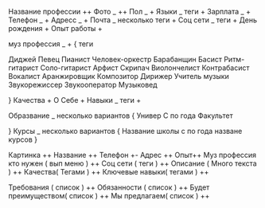 <!-- vacancyCreatorUser -->

Название профессии ++
Фото _ ++
Пол _ +
Языки _ теги +
Зарплата _ +
Телефон _ +
Адресс _ +
Почта \_ несколько теги +
Соц сети \_ теги +
День рождения +
Опыт работы +

муз профессия \_ + { теги

Диджей
Певец
Пианист
Человек-оркестр
Барабанщин
Басист
Ритм-гитарист
Соло-гитарист
Арфист
Скрипач
Виолончелист
Контрабасист
Вокалист
Аранжировщик
Композитор
Дирижер
Учитель музыки
Звукорежиссер
Звукооператор
Музыковед

}
Качества +
О Себе +
Навыки \_ теги +

Образвание \_ несколько вариантов
{
Универ
С по года
Факультет

}
Курсы \_ несколько вариантов
{
Название школы
с по года
назване курсов
}

<!-- vacancyCreatorGroup -->

Картинка ++
Название ++
Телефон +-
Адрес ++
Опыт++
Муз профессия кто нужен ( вып меню ) ++
Cоц сети ( теги ) ++
Описание ( Много текста ) ++
Качества( Тегами ) ++
Ключевые навыки( тегами ) ++

Требования ( список ) ++
Обязанности ( список ) ++
Будет преимуществом( список ) ++
Мы предлагаем( список ) ++
